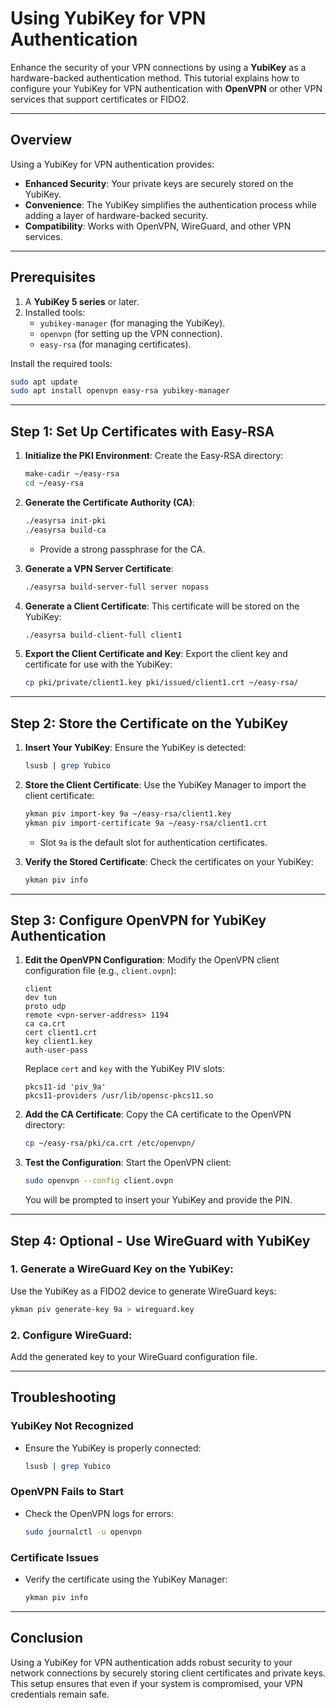 # Using YubiKey for VPN Authentication

Enhance the security of your VPN connections by using a **YubiKey** as a hardware-backed authentication method. This tutorial explains how to configure your YubiKey for VPN authentication with **OpenVPN** or other VPN services that support certificates or FIDO2.

---

## **Overview**

Using a YubiKey for VPN authentication provides:
- **Enhanced Security**: Your private keys are securely stored on the YubiKey.
- **Convenience**: The YubiKey simplifies the authentication process while adding a layer of hardware-backed security.
- **Compatibility**: Works with OpenVPN, WireGuard, and other VPN services.

---

## **Prerequisites**

1. A **YubiKey 5 series** or later.
2. Installed tools:
   - `yubikey-manager` (for managing the YubiKey).
   - `openvpn` (for setting up the VPN connection).
   - `easy-rsa` (for managing certificates).

Install the required tools:
```bash
sudo apt update
sudo apt install openvpn easy-rsa yubikey-manager
```

---

## **Step 1: Set Up Certificates with Easy-RSA**

1. **Initialize the PKI Environment**:
   Create the Easy-RSA directory:
   ```bash
   make-cadir ~/easy-rsa
   cd ~/easy-rsa
   ```

2. **Generate the Certificate Authority (CA)**:
   ```bash
   ./easyrsa init-pki
   ./easyrsa build-ca
   ```
   - Provide a strong passphrase for the CA.

3. **Generate a VPN Server Certificate**:
   ```bash
   ./easyrsa build-server-full server nopass
   ```

4. **Generate a Client Certificate**:
   This certificate will be stored on the YubiKey:
   ```bash
   ./easyrsa build-client-full client1
   ```

5. **Export the Client Certificate and Key**:
   Export the client key and certificate for use with the YubiKey:
   ```bash
   cp pki/private/client1.key pki/issued/client1.crt ~/easy-rsa/
   ```

---

## **Step 2: Store the Certificate on the YubiKey**

1. **Insert Your YubiKey**:
   Ensure the YubiKey is detected:
   ```bash
   lsusb | grep Yubico
   ```

2. **Store the Client Certificate**:
   Use the YubiKey Manager to import the client certificate:
   ```bash
   ykman piv import-key 9a ~/easy-rsa/client1.key
   ykman piv import-certificate 9a ~/easy-rsa/client1.crt
   ```
   - Slot `9a` is the default slot for authentication certificates.

3. **Verify the Stored Certificate**:
   Check the certificates on your YubiKey:
   ```bash
   ykman piv info
   ```

---

## **Step 3: Configure OpenVPN for YubiKey Authentication**

1. **Edit the OpenVPN Configuration**:
   Modify the OpenVPN client configuration file (e.g., `client.ovpn`):
   ```plaintext
   client
   dev tun
   proto udp
   remote <vpn-server-address> 1194
   ca ca.crt
   cert client1.crt
   key client1.key
   auth-user-pass
   ```

   Replace `cert` and `key` with the YubiKey PIV slots:
   ```plaintext
   pkcs11-id 'piv_9a'
   pkcs11-providers /usr/lib/opensc-pkcs11.so
   ```

2. **Add the CA Certificate**:
   Copy the CA certificate to the OpenVPN directory:
   ```bash
   cp ~/easy-rsa/pki/ca.crt /etc/openvpn/
   ```

3. **Test the Configuration**:
   Start the OpenVPN client:
   ```bash
   sudo openvpn --config client.ovpn
   ```

   You will be prompted to insert your YubiKey and provide the PIN.

---

## **Step 4: Optional - Use WireGuard with YubiKey**

### **1. Generate a WireGuard Key on the YubiKey**:
Use the YubiKey as a FIDO2 device to generate WireGuard keys:
```bash
ykman piv generate-key 9a > wireguard.key
```

### **2. Configure WireGuard**:
Add the generated key to your WireGuard configuration file.

---

## **Troubleshooting**

### **YubiKey Not Recognized**
- Ensure the YubiKey is properly connected:
  ```bash
  lsusb | grep Yubico
  ```

### **OpenVPN Fails to Start**
- Check the OpenVPN logs for errors:
  ```bash
  sudo journalctl -u openvpn
  ```

### **Certificate Issues**
- Verify the certificate using the YubiKey Manager:
  ```bash
  ykman piv info
  ```

---

## **Conclusion**

Using a YubiKey for VPN authentication adds robust security to your network connections by securely storing client certificates and private keys. This setup ensures that even if your system is compromised, your VPN credentials remain safe.